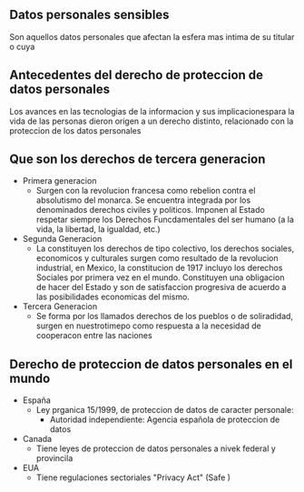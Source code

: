 ## Datos personales sensibles
Son aquellos datos personales que afectan la esfera mas intima de su titular o cuya 

## Antecedentes del derecho de proteccion de datos personales
Los avances en las tecnologias de la informacion y sus implicacionespara la vida de las personas dieron origen a un derecho distinto, relacionado con la proteccion de los datos personales

## Que son los derechos de tercera generacion
- Primera generacion
	- Surgen con la revolucion francesa como rebelion contra el absolutismo del monarca. Se encuentra integrada por los denominados derechos civiles y politicos. Imponen al Estado respetar siempre los Derechos Funcdamentales del ser humano (a la vida, la libertad, la igualdad, etc.)
- Segunda Generacion
	- La constituyen los derechos de tipo colectivo, los derechos sociales, economicos y culturales surgen como resultado de la revolucion industrial, en Mexico, la constitucion de 1917 incluyo los derechos Sociales por primera vez en el mundo. Constituyen una obligacion de hacer del Estado y son de satisfaccion progresiva de acuerdo a las posibilidades economicas del mismo.
- Tercera Generacion
	- Se forma por los llamados derechos de los pueblos o de soliradidad, surgen en nuestrotimepo como respuesta a la necesidad de cooperacon entre las naciones

## Derecho de proteccion de datos personales en el mundo
- España
	- Ley prganica 15/1999, de proteccion de datos de caracter personale:
		- Autoridad independiente: Agencia española de proteccion de datos
- Canada
	- Tiene leyes de proteccion de datos personales a nivek federal y provincila
- EUA
	- Tiene regulaciones sectoriales "Privacy Act" (Safe )
